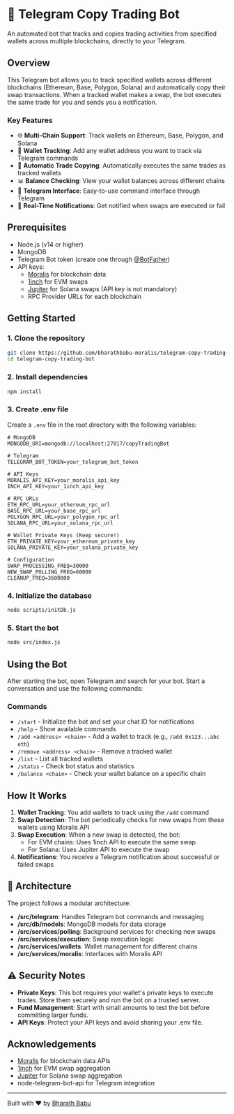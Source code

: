 # 🤖 Telegram Copy Trading Bot

An automated bot that tracks and copies trading activities from specified wallets across multiple blockchains, directly to your Telegram.

## Overview

This Telegram bot allows you to track specified wallets across different blockchains (Ethereum, Base, Polygon, Solana) and automatically copy their swap transactions. When a tracked wallet makes a swap, the bot executes the same trade for you and sends you a notification.

### Key Features

- 🌐 **Multi-Chain Support**: Track wallets on Ethereum, Base, Polygon, and Solana
- 👛 **Wallet Tracking**: Add any wallet address you want to track via Telegram commands
- 💱 **Automatic Trade Copying**: Automatically executes the same trades as tracked wallets
- 📊 **Balance Checking**: View your wallet balances across different chains
- 📱 **Telegram Interface**: Easy-to-use command interface through Telegram
- 🔔 **Real-Time Notifications**: Get notified when swaps are executed or fail

## Prerequisites

- Node.js (v14 or higher)
- MongoDB
- Telegram Bot token (create one through [@BotFather](https://t.me/BotFather))
- API keys:
  - [Moralis](https://developers.moralis.com/) for blockchain data
  - [1inch](https://1inch.io/) for EVM swaps
  - [Jupiter](https://jup.ag/) for Solana swaps (API key is not mandatory)
  - RPC Provider URLs for each blockchain

## Getting Started

### 1. Clone the repository

```bash
git clone https://github.com/bharathbabu-moralis/telegram-copy-trading-bot.git
cd telegram-copy-trading-bot
```

### 2. Install dependencies

```bash
npm install
```

### 3. Create .env file

Create a `.env` file in the root directory with the following variables:

```
# MongoDB
MONGODB_URI=mongodb://localhost:27017/copyTradingBot

# Telegram
TELEGRAM_BOT_TOKEN=your_telegram_bot_token

# API Keys
MORALIS_API_KEY=your_moralis_api_key
INCH_API_KEY=your_1inch_api_key

# RPC URLs
ETH_RPC_URL=your_ethereum_rpc_url
BASE_RPC_URL=your_base_rpc_url
POLYGON_RPC_URL=your_polygon_rpc_url
SOLANA_RPC_URL=your_solana_rpc_url

# Wallet Private Keys (Keep secure!)
ETH_PRIVATE_KEY=your_ethereum_private_key
SOLANA_PRIVATE_KEY=your_solana_private_key

# Configuration
SWAP_PROCESSING_FREQ=30000
NEW_SWAP_POLLING_FREQ=60000
CLEANUP_FREQ=3600000
```

### 4. Initialize the database

```bash
node scripts/initDb.js
```

### 5. Start the bot

```bash
node src/index.js
```

## Using the Bot

After starting the bot, open Telegram and search for your bot. Start a conversation and use the following commands:

### Commands

- `/start` - Initialize the bot and set your chat ID for notifications
- `/help` - Show available commands
- `/add <address> <chain>` - Add a wallet to track (e.g., `/add 0x123...abc eth`)
- `/remove <address> <chain>` - Remove a tracked wallet
- `/list` - List all tracked wallets
- `/status` - Check bot status and statistics
- `/balance <chain>` - Check your wallet balance on a specific chain

## How It Works

1. **Wallet Tracking**: You add wallets to track using the `/add` command
2. **Swap Detection**: The bot periodically checks for new swaps from these wallets using Moralis API
3. **Swap Execution**: When a new swap is detected, the bot:
   - For EVM chains: Uses 1inch API to execute the same swap
   - For Solana: Uses Jupiter API to execute the swap
4. **Notifications**: You receive a Telegram notification about successful or failed swaps

## 🔧 Architecture

The project follows a modular architecture:

- **/src/telegram**: Handles Telegram bot commands and messaging
- **/src/db/models**: MongoDB models for data storage
- **/src/services/polling**: Background services for checking new swaps
- **/src/services/execution**: Swap execution logic
- **/src/services/wallets**: Wallet management for different chains
- **/src/services/moralis**: Interfaces with Moralis API

## ⚠️ Security Notes

- **Private Keys**: This bot requires your wallet's private keys to execute trades. Store them securely and run the bot on a trusted server.
- **Fund Management**: Start with small amounts to test the bot before committing larger funds.
- **API Keys**: Protect your API keys and avoid sharing your .env file.

## Acknowledgements

- [Moralis](https://developers.moralis.com/) for blockchain data APIs
- [1inch](https://1inch.io/) for EVM swap aggregation
- [Jupiter](https://jup.ag/) for Solana swap aggregation
- node-telegram-bot-api for Telegram integration

---

Built with ❤️ by [Bharath Babu](https://github.com/bharathbabu-moralis)
